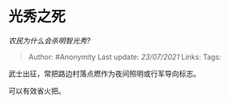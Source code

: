 # 光秀之死
*农民为什么会杀明智光秀?*

> Author: #Anonymity
> Last update: *23/07/2021* 
> Links:
> Tags:  

 
武士出征，常把路边村落点燃作为夜间照明或行军导向标志。

可以有效省火把。



